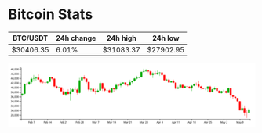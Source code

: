# Bitcoin Stats

BTC/USDT|24h change|24h high|24h low|
|---|---|---|---|
|$30406.35|6.01%|$31083.37|$27902.95|

<img src="./chart.svg">
